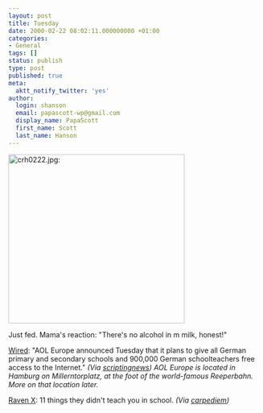 ```yaml
---
layout: post
title: Tuesday
date: 2000-02-22 08:02:11.000000000 +01:00
categories:
- General
tags: []
status: publish
type: post
published: true
meta:
  aktt_notify_twitter: 'yes'
author:
  login: shanson
  email: papascott-wp@gmail.com
  display_name: PapaScott
  first_name: Scott
  last_name: Hanson
---
```

<p><img src="https://www.papascott.de/wordpress/wp-content/uploads/2000/02/crh0222.jpg" height="336" width="350" border="0" alt="crh0222.jpg: " /></p>
<p>Just fed. Mama's reaction: "There's no alcohol in m milk, honest!"</p>
<p><a href="http://www.wired.com/news/business/0,1367,34471,00.html">Wired</a>: "AOL Europe announced Tuesday that it plans to give all German primary and secondary schools and 900,000 German schoolteachers free access to the Internet." <i>(Via <a href="http://www.scripting.com">scriptingnews</a>) AOL Europe is located in Hamburg on Millerntorplatz, at the foot of the world-famous Reeperbahn. More on that location later.</i></p>
<p><a href="http://ravenx.editthispage.com/2000/02/20">Raven X</a>: 11 things they didn't teach you in school. <i>(Via <a href="http://carpediem.editthispage.com">carpediem</a>)</i></p>
